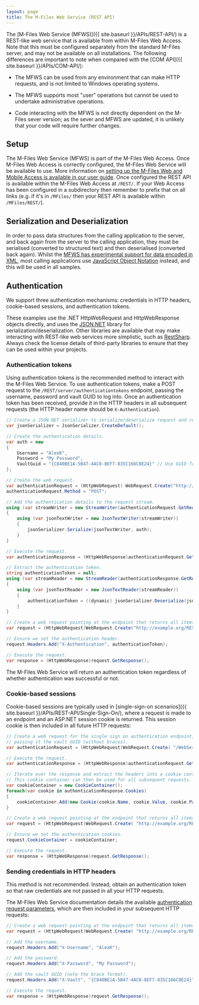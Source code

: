 ```yaml
---
layout: page
title: The M-Files Web Service (REST API)
---
```


The [M-Files Web Service (MFWS)]({{ site.baseurl }}/APIs/REST-API/) is a REST-like web service that is available from within M-Files Web Access. Note that this must be configured separately from the standard M-Files server, and may not be available on all installations.  The following differences are important to note when compared with the [COM API]({{ site.baseurl }}/APIs/COM-API/):

* The MFWS can be used from any environment that can make HTTP requests, and is not limited to Windows operating systems.

* The MFWS supports most "user" operations but cannot be used to undertake administrative operations.

* Code interacting with the MFWS is not directly dependent on the M-Files sever version; as the sever and MFWS are updated, it is unlikely that your code will require further changes.

## Setup

The M-Files Web Service (MFWS) is part of the M-Files Web Access.  Once M-Files Web Access is correctly configured, the M-Files Web Service will be available to use.  More information on [setting up the M-Files Web and Mobile Access is available in our user guide](http://www.m-files.com/user-guide/latest/eng/#Configure_M-Files_Web_Access.html).  Once configured the REST API is available within the M-Files Web Access at `/REST/`.  If your Web Access has been configured in a subdirectory then remember to prefix that on all links (e.g. if it's in `/MFiles/` then your REST API is available within `/MFiles/REST/`).

## Serialization and Deserialization

In order to pass data structures from the calling application to the server, and back again from the server to the calling application, they must be serialised (converted to structured text) and then deserialised (converted back again).  Whilst the [MFWS has experimental support for data encoded in XML](https://www.m-files.com/mfws/parameters.html), most calling applications use [JavaScript Object Notation](http://json.org) instead, and this will be used in all samples.

## Authentication

We support three authentication mechanisms: credentials in HTTP headers, cookie-based sessions, and authentication tokens.

<p class="note">These examples use the .NET HttpWebRequest and HttpWebResponse objects directly, and uses the <a href="http://www.newtonsoft.com/json">JSON.NET</a> library for serialization/deserialization.  Other libraries are available that may make interacting with REST-like web services more simplistic, such as <a href="http://restsharp.org/">RestSharp</a>.  Always check the license details of third-party libraries to ensure that they can be used within your projects.</p>

### Authentication tokens

Using authentication tokens is the recommended method to interact with the M-Files Web Service.  To use authentication tokens, make a POST request to the `/REST/server/authenticationtokens` endpoint, passing the username, password and vault GUID to log into.  Once an authentication token has been received, provide it in the HTTP headers in all subsequent requests (the HTTP header name should be `X-Authentication`).

```csharp
// Create a JSON.NET serializer to serialize/deserialize request and response bodies.
var jsonSerializer = JsonSerializer.CreateDefault();

// Create the authentication details.
var auth = new
{
	Username = "AlexK",
	Password = "My Password",
	VaultGuid = "{C840BE1A-5B47-4AC0-8EF7-835C166C8E24}" // Use GUID format with {braces}.
};

// Create the web request.
var authenticationRequest = (HttpWebRequest) WebRequest.Create("http://example.org/REST/server/authenticationtokens");
authenticationRequest.Method = "POST";

// Add the authentication details to the request stream.
using (var streamWriter = new StreamWriter(authenticationRequest.GetRequestStream()))
{
	using (var jsonTextWriter = new JsonTextWriter(streamWriter))
	{
		jsonSerializer.Serialize(jsonTextWriter, auth);
	}
}

// Execute the request.
var authenticationResponse = (HttpWebResponse)authenticationRequest.GetResponse();

// Extract the authentication token.
string authenticationToken = null;
using (var streamReader = new StreamReader(authenticationResponse.GetResponseStream()))
{
	using (var jsonTextReader = new JsonTextReader(streamReader))
	{
		authenticationToken = ((dynamic) jsonSerializer.Deserialize(jsonTextReader)).Value;
	}
}

// Create a web request pointing at the endpoint that returns all items in the root view.
var request = (HttpWebRequest)WebRequest.Create("http://example.org/REST/views/items");

// Ensure we set the authentication header.
request.Headers.Add("X-Authentication", authenticationToken);

// Execute the request.
var response = (HttpWebResponse)request.GetResponse();
```

<p class="note">The M-Files Web Service will return an authentication token regardless of whether authentication was successful or not.</p>

### Cookie-based sessions

Cookie-based sessions are typically used in [single-sign-on scenarios]({{ site.baseurl }}/APIs/REST-API/Single-Sign-On/), where a request is made to an endpoint and an ASP.NET session cookie is returned.  This session cookie is then included in all future HTTP requests:

```csharp
// Create a web request for the single sign on authentication endpoint,
// passing it the vault GUID (without braces).
var authenticationRequest = (HttpWebRequest)WebRequest.Create( "/WebServiceSSO.aspx?popup=1&vault=C840BE1A-5B47-4AC0-8EF7-835C166C8E24" );

// Execute the request.
var authenticationResponse = (HttpWebResponse)authenticationRequest.GetResponse();

// Iterate over the response and extract the headers into a cookie container.
// This cookie container can then be used for all subsequent requests.
var cookieContainer = new CookieContainer();
foreach(var cookie in authenticationResponse.Cookies)
{
    cookieContainer.Add(new Cookie(cookie.Name, cookie.Value, cookie.Path, cookie.Domain));
}

// Create a web request pointing at the endpoint that returns all items in the root view.
var request = (HttpWebRequest)WebRequest.Create( "http://example.org/REST/views/items" );

// Ensure we set the authentication cookies.
request.CookieContainer = cookieContainer;

// Execute the request.
var response = (HttpWebResponse)request.GetResponse();
```

### Sending credentials in HTTP headers

<p class="note warning">This method is not recommended.  Instead, obtain an authentication token so that raw credentials are not passed in all your HTTP requests.</p>

The M-Files Web Service documentation details the available [authentication request parameters](https://www.m-files.com/mfws/parameters.html), which are then included in your subsequent HTTP requests:

```csharp
// Create a web request pointing at the endpoint that returns all items in the root view.
var request = (HttpWebRequest)WebRequest.Create( "http://example.org/REST/views/items" );

// Add the username.
request.Headers.Add("X-Username", "AlexK");

// Add the password.
request.Headers.Add("X-Password", "My Password");

// Add the vault GUID (note the brace format).
request.Headers.Add("X-Vault", "{C840BE1A-5B47-4AC0-8EF7-835C166C8E24}");

// Execute the request.
var response = (HttpWebResponse)request.GetResponse();
```
